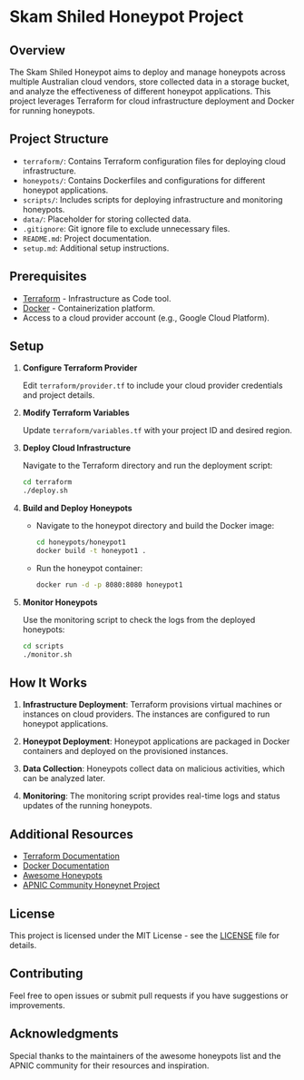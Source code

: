 # Skam Shiled Honeypot Project

## Overview

The Skam Shiled Honeypot aims to deploy and manage honeypots across multiple Australian cloud vendors, store collected data in a storage bucket, and analyze the effectiveness of different honeypot applications. This project leverages Terraform for cloud infrastructure deployment and Docker for running honeypots.

## Project Structure

- `terraform/`: Contains Terraform configuration files for deploying cloud infrastructure.
- `honeypots/`: Contains Dockerfiles and configurations for different honeypot applications.
- `scripts/`: Includes scripts for deploying infrastructure and monitoring honeypots.
- `data/`: Placeholder for storing collected data.
- `.gitignore`: Git ignore file to exclude unnecessary files.
- `README.md`: Project documentation.
- `setup.md`: Additional setup instructions.

## Prerequisites

- [Terraform](https://www.terraform.io/downloads) - Infrastructure as Code tool.
- [Docker](https://docs.docker.com/get-docker/) - Containerization platform.
- Access to a cloud provider account (e.g., Google Cloud Platform).

## Setup

1. **Configure Terraform Provider**

   Edit `terraform/provider.tf` to include your cloud provider credentials and project details.

2. **Modify Terraform Variables**

   Update `terraform/variables.tf` with your project ID and desired region.

3. **Deploy Cloud Infrastructure**

   Navigate to the Terraform directory and run the deployment script:

   ```bash
   cd terraform
   ./deploy.sh
   ```

4. **Build and Deploy Honeypots**

   - Navigate to the honeypot directory and build the Docker image:

     ```bash
     cd honeypots/honeypot1
     docker build -t honeypot1 .
     ```

   - Run the honeypot container:
     ```bash
     docker run -d -p 8080:8080 honeypot1
     ```

5. **Monitor Honeypots**

   Use the monitoring script to check the logs from the deployed honeypots:

   ```bash
   cd scripts
   ./monitor.sh
   ```

## How It Works

1. **Infrastructure Deployment**: Terraform provisions virtual machines or instances on cloud providers. The instances are configured to run honeypot applications.

2. **Honeypot Deployment**: Honeypot applications are packaged in Docker containers and deployed on the provisioned instances.

3. **Data Collection**: Honeypots collect data on malicious activities, which can be analyzed later.

4. **Monitoring**: The monitoring script provides real-time logs and status updates of the running honeypots.

## Additional Resources

- [Terraform Documentation](https://www.terraform.io/docs)
- [Docker Documentation](https://docs.docker.com/)
- [Awesome Honeypots](https://github.com/paralax/awesome-honeypots)
- [APNIC Community Honeynet Project](https://apnic.foundation/projects/cybersecurity-honeynet-threat-sharing/)

## License

This project is licensed under the MIT License - see the [LICENSE](LICENSE) file for details.

## Contributing

Feel free to open issues or submit pull requests if you have suggestions or improvements.

## Acknowledgments

Special thanks to the maintainers of the awesome honeypots list and the APNIC community for their resources and inspiration.
